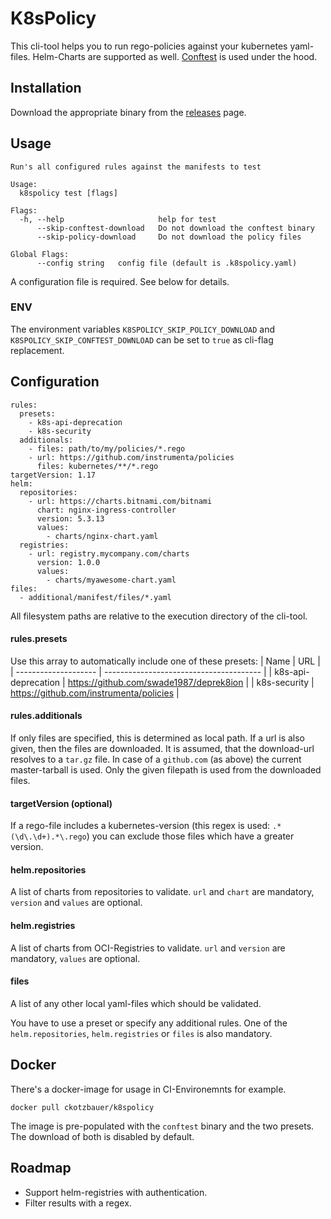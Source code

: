 
# K8sPolicy

This cli-tool helps you to run rego-policies against your kubernetes yaml-files. Helm-Charts are supported as well. [Conftest](https://github.com/instrumenta/conftest) is used under the hood.

## Installation

Download the appropriate binary from the [releases](https://github.com/code-chris/k8spolicy/releases) page.

## Usage
```
Run's all configured rules against the manifests to test

Usage:
  k8spolicy test [flags]

Flags:
  -h, --help                     help for test
      --skip-conftest-download   Do not download the conftest binary
      --skip-policy-download     Do not download the policy files

Global Flags:
      --config string   config file (default is .k8spolicy.yaml)
```

A configuration file is required. See below for details.

### ENV

The environment variables `K8SPOLICY_SKIP_POLICY_DOWNLOAD` and `K8SPOLICY_SKIP_CONFTEST_DOWNLOAD` can be set to `true` as cli-flag replacement.

## Configuration
```
rules:
  presets:
    - k8s-api-deprecation
    - k8s-security
  additionals:
    - files: path/to/my/policies/*.rego
    - url: https://github.com/instrumenta/policies
      files: kubernetes/**/*.rego
targetVersion: 1.17
helm:
  repositories:
    - url: https://charts.bitnami.com/bitnami
      chart: nginx-ingress-controller
      version: 5.3.13
      values:
        - charts/nginx-chart.yaml
  registries:
    - url: registry.mycompany.com/charts
      version: 1.0.0
      values:
        - charts/myawesome-chart.yaml
files:
  - additional/manifest/files/*.yaml
```
All filesystem paths are relative to the execution directory of the cli-tool.

#### rules.presets
Use this array to automatically include one of these presets:
| Name                 | URL                                     |
| -------------------- | --------------------------------------- |
| k8s-api-deprecation  | https://github.com/swade1987/deprek8ion |
| k8s-security         | https://github.com/instrumenta/policies |

#### rules.additionals
If only files are specified, this is determined as local path. If a url is also given, then the files are downloaded. It is assumed, that the download-url resolves to a `tar.gz` file. In case of a `github.com` (as above) the current master-tarball is used. Only the given filepath is used from the downloaded files.

#### targetVersion (optional)
If a rego-file includes a kubernetes-version (this regex is used: `.*(\d\.\d+).*\.rego`) you can exclude those files which have a greater version.

#### helm.repositories
A list of charts from repositories to validate. `url` and `chart` are mandatory, `version` and `values` are optional.

#### helm.registries
A list of charts from OCI-Registries to validate. `url` and `version` are mandatory, `values` are optional.

#### files
A list of any other local yaml-files which should be validated.


You have to use a preset or specify any additional rules. One of the `helm.repositories`, `helm.registries` or `files` is also mandatory.


## Docker

There's a docker-image for usage in CI-Environemnts for example.
```
docker pull ckotzbauer/k8spolicy
```

The image is pre-populated with the `conftest` binary and the two presets. The download of both is disabled by default.


## Roadmap

- Support helm-registries with authentication.
- Filter results with a regex.
